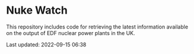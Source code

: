# Nuke Watch

This repository includes code for retrieving the latest information available on the output of EDF nuclear power plants in the UK.

Last updated: 2022-09-15 06:38